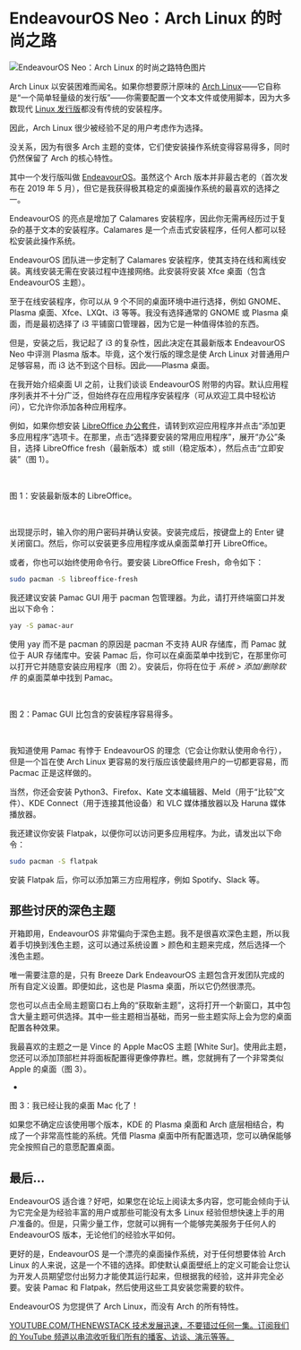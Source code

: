 # EndeavourOS Neo：Arch Linux 的时尚之路

![EndeavourOS Neo：Arch Linux 的时尚之路特色图片](https://cdn.thenewstack.io/media/2024/12/6c89a5c1-endeavorhero-1024x645.jpg)

Arch Linux 以安装困难而闻名。如果你想要原汁原味的 [Arch Linux](https://archlinux.org/)——它自称是“一个简单轻量级的发行版”——你需要配置一个文本文件或使用脚本，因为大多数现代 [Linux 发行版](https://thenewstack.io/choosing-a-linux-distribution/)都没有传统的安装程序。

因此，Arch Linux 很少被经验不足的用户考虑作为选择。

没关系，因为有很多 Arch 主题的变体，它们使安装操作系统变得容易得多，同时仍然保留了 Arch 的核心特性。

其中一个发行版叫做 [EndeavourOS](https://endeavouros.com)。虽然这个 Arch 版本并非最古老的（首次发布在 2019 年 5 月），但它是我获得极其稳定的桌面操作系统的最喜欢的选择之一。

EndeavourOS 的亮点是增加了 Calamares 安装程序，因此你无需再经历过于复杂的基于文本的安装程序。Calamares 是一个点击式安装程序，任何人都可以轻松安装此操作系统。

EndeavourOS 团队进一步定制了 Calamares 安装程序，使其支持在线和离线安装。离线安装无需在安装过程中连接网络。此安装将安装 Xfce 桌面（包含 EndeavourOS 主题）。

至于在线安装程序，你可以从 9 个不同的桌面环境中进行选择，例如 GNOME、Plasma 桌面、Xfce、LXQt、i3 等等。我没有选择通常的 GNOME 或 Plasma 桌面，而是最初选择了 i3 平铺窗口管理器，因为它是一种值得体验的东西。

但是，安装之后，我记起了 i3 的复杂性，因此决定在其最新版本 EndeavourOS Neo 中评测 Plasma 版本。毕竟，这个发行版的理念是使 Arch Linux 对普通用户足够容易，而 i3 达不到这个目标。因此——Plasma 桌面。

在我开始介绍桌面 UI 之前，让我们谈谈 EndeavourOS 附带的内容。默认应用程序列表并不十分广泛，但始终存在应用程序安装程序（可从欢迎工具中轻松访问），它允许你添加各种应用程序。

例如，如果你想安装 [LibreOffice 办公套件](https://thenewstack.io/designing-libreoffice-preparing-images-graphics-editors/)，请转到欢迎应用程序并点击“添加更多应用程序”选项卡。在那里，点击“选择要安装的常用应用程序”，展开“办公”条目，选择 LibreOffice fresh（最新版本）或 still（稳定版本），然后点击“立即安装”（图 1）。

<br>

图 1：安装最新版本的 LibreOffice。

<br>

出现提示时，输入你的用户密码并确认安装。安装完成后，按键盘上的 Enter 键关闭窗口。然后，你可以安装更多应用程序或从桌面菜单打开 LibreOffice。

或者，你也可以始终使用命令行。要安装 LibreOffice Fresh，命令如下：

```bash
sudo pacman -S libreoffice-fresh
```

我还建议安装 Pamac GUI 用于 pacman 包管理器。为此，请打开终端窗口并发出以下命令：

```bash
yay -S pamac-aur
```

使用 yay 而不是 pacman 的原因是 pacman 不支持 AUR 存储库，而 Pamac 就位于 AUR 存储库中。安装 Pamac 后，你可以在桌面菜单中找到它，在那里你可以打开它并随意安装应用程序（图 2）。安装后，你将在位于 *系统 > 添加/删除软件* 的桌面菜单中找到 Pamac。

<br>

图 2：Pamac GUI 比包含的安装程序容易得多。

<br>

我知道使用 Pamac 有悖于 EndeavourOS 的理念（它会让你默认使用命令行），但是一个旨在使 Arch Linux 更容易的发行版应该使最终用户的一切都更容易，而 Pacmac 正是这样做的。

当然，你还会安装 Python3、Firefox、Kate 文本编辑器、Meld（用于“比较”文件）、KDE Connect（用于连接其他设备）和 VLC 媒体播放器以及 Haruna 媒体播放器。

我还建议你安装 Flatpak，以便你可以访问更多应用程序。为此，请发出以下命令：

```bash
sudo pacman -S flatpak
```

安装 Flatpak 后，你可以添加第三方应用程序，例如 Spotify、Slack 等。

## 那些讨厌的深色主题
开箱即用，EndeavourOS 非常偏向于深色主题。我不是很喜欢深色主题，所以我着手切换到浅色主题，这可以通过系统设置 > 颜色和主题来完成，然后选择一个浅色主题。

唯一需要注意的是，只有 Breeze Dark EndeavourOS 主题包含开发团队完成的所有自定义设置。即便如此，这也是 Plasma 桌面，所以它仍然很漂亮。

您也可以点击全局主题窗口右上角的“获取新主题”，这将打开一个新窗口，其中包含大量主题可供选择。其中一些主题相当基础，而另一些主题实际上会为您的桌面配置各种效果。

我最喜欢的主题之一是 Vince 的 Apple MacOS 主题 [White Sur]。使用此主题，您还可以添加顶部栏并将面板配置得更像停靠栏。瞧，您就拥有了一个非常类似 Apple 的桌面（图 3）。

-

图 3：我已经让我的桌面 Mac 化了！

如果您不确定应该使用哪个版本，KDE 的 Plasma 桌面和 Arch 底层相结合，构成了一个非常高性能的系统。凭借 Plasma 桌面中所有配置选项，您可以确保能够完全按照自己的意愿配置桌面。

## 最后…

EndeavourOS 适合谁？好吧，如果您在论坛上阅读太多内容，您可能会倾向于认为它完全是为经验丰富的用户或那些可能没有太多 Linux 经验但想快速上手的用户准备的。但是，只需少量工作，您就可以拥有一个能够完美服务于任何人的 EndeavourOS 版本，无论他们的经验水平如何。

更好的是，EndeavourOS 是一个漂亮的桌面操作系统，对于任何想要体验 Arch Linux 的人来说，这是一个不错的选择。即使默认桌面壁纸上的定义可能会让您认为开发人员期望您付出努力才能使其运行起来，但根据我的经验，这并非完全必要。安装 Pamac 和 Flatpak，然后使用这些工具安装您需要的软件。

EndeavourOS 为您提供了 Arch Linux，而没有 Arch 的所有特性。

[YOUTUBE.COM/THENEWSTACK 技术发展迅速，不要错过任何一集。订阅我们的 YouTube 频道以串流收听我们所有的播客、访谈、演示等等。](https://youtube.com/thenewstack?sub_confirmation=1)